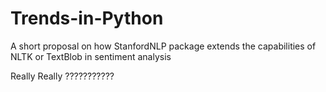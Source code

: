 # Trends-in-Python
A short proposal on how StanfordNLP package extends the capabilities of NLTK or TextBlob in sentiment analysis


Really Really ???????????
